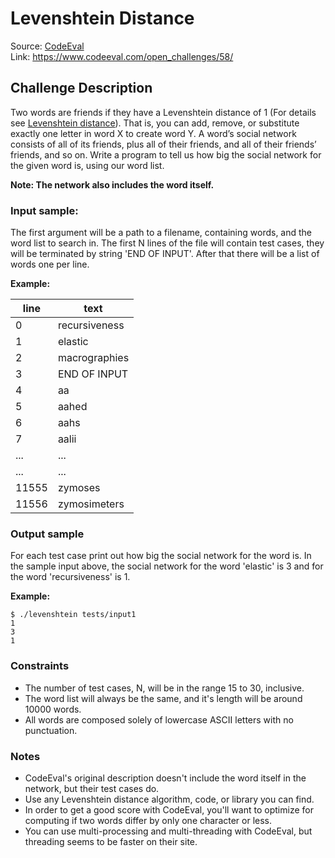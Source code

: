 
# Levenshtein Distance #

Source: [CodeEval](https://www.codeeval.com/open_challenges/58/)  
Link: <https://www.codeeval.com/open_challenges/58/>

## Challenge Description ##

[Levenshtein distance]: http://en.wikipedia.org/wiki/Levenshtein_distance

Two words are friends if they have a Levenshtein distance of 1 (For details see [Levenshtein distance]). That is, you can add, remove, or substitute exactly one letter in word X to create word Y. A word’s social network consists of all of its friends, plus all of their friends, and all of their friends’ friends, and so on. Write a program to tell us how big the social network for the given word is, using our word list.

**Note: The network also includes the word itself.**

### Input sample: ###

The first argument will be a path to a filename, containing words, and the word list to search in. The first N lines of the file will contain test cases, they will be terminated by string 'END OF INPUT'. After that there will be a list of words one per line.

**Example:**

| line	| text			|  
| ------	| ------			|  
| 0		| recursiveness	|  
| 1		| elastic			|  
| 2		| macrographies	|  
| 3		| END OF INPUT		|  
| 4		| aa				|  
| 5		| aahed			|  
| 6		| aahs			|  
| 7		| aalii			|  
| ...	| ...			|  
| ...	| ...			|  
| 11555	| zymoses			|  
| 11556	| zymosimeters		|  

### Output sample ###

For each test case print out how big the social network for the word is. In the sample input above, the social network for the word 'elastic' is 3 and for the word 'recursiveness' is 1.

**Example:**

    $ ./levenshtein tests/input1
    1
    3
    1

### Constraints ###

- The number of test cases, N, will be in the range 15 to 30, inclusive.
- The word list will always be the same, and it's length will be around 10000 words.
- All words are composed solely of lowercase ASCII letters with no punctuation.

### Notes ###

- CodeEval's original description doesn't include the word itself in the network, but their test cases do.
- Use any Levenshtein distance algorithm, code, or library you can find.
- In order to get a good score with CodeEval, you'll want to optimize for computing if two words differ by only one character or less.
- You can use multi-processing and multi-threading with CodeEval, but threading seems to be faster on their site.
